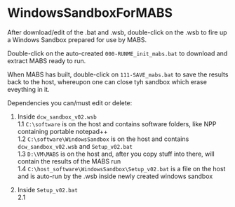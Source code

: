 # WindowsSandboxForMABS

After download/edit of the .bat and .wsb, double-click on the .wsb to fire up a Windows Sandbox prepared for use by MABS.   

Double-click on the auto-created `000-RUNME_init_mabs.bat` to download and extract MABS ready to run.   

When MABS has built, double-click on `111-SAVE_mabs.bat` to save the results back to the host, whereupon one can close tyh sandbox which erase eveything in it.   

Dependencies you can/must edit or delete:   
  1. Inside `dcw_sandbox_v02.wsb`   
    1.1 `C:\software` is on the host and contains software folders, like NPP containing portable notepad++   
    1.2 `C:\software\WindowsSandbox` is on the host and contains `dcw_sandbox_v02.wsb` and `Setup_v02.bat`   
    1.3 `D:\VM\MABS` is on the host and, after you copy stuff into there, will contain the results of the MABS run   
    1.4 `C:\host_software\WindowsSandbox\Setup_v02.bat` is a file on the host and is auto-run by the .wsb inside newly created windows sandbox

  2. Inside `Setup_v02.bat`   
    2.1  
